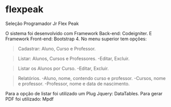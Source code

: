 # flexpeak
Seleção Programador Jr Flex Peak

O sistema foi desenvolvido com Framework Back-end: Codeigniter. E Framework Front-end: Bootstrap 4.
No menu superior tem opções:
>Cadastrar: Aluno, Curso e Professor.

>Listar: Alunos, Cursos e Professores.
 -Editar, Excluir.
 
>Listar os Alunos por Curso.
 -Editar, Excluir.
 
>Relatórios.
 -Aluno, nome, contendo curso e professor.
 -Cursos, nome e professor.
 -Professor, nome e data de nascimento.
 
 Para a opção de listar foi utilizado um Plug Jquery: DataTables.
 Para gerar PDF foi utilizado: Mpdf
